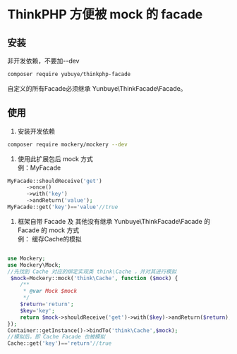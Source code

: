 # ThinkPHP 方便被 mock 的 facade

## 安装
非开发依赖，不要加--dev   
```bash
composer require yubuye/thinkphp-facade 
```
自定义的所有Facade必须继承 Yunbuye\ThinkFacade\Facade。

## 使用
1. 安装开发依赖
```bash
composer require mockery/mockery --dev
```

1. 使用此扩展包后 mock 方式   
例：MyFacade
```php
MyFacade::shouldReceive('get')
      ->once()
      ->with('key')
      ->andReturn('value');
MyFacade::get('key')=='value'//true
```

1. 框架自带 Facade 及 其他没有继承  Yunbuye\ThinkFacade\Facade 的 Facade 的 mock 方式   
例： 缓存Cache的模拟
```php

use Mockery;
use Mockery\Mock;
//先找到 Cache 对应的绑定实现类 think\Cache ，并对其进行模拟
 $mock=Mockery::mock('think\Cache', function ($mock) {
    /**
     * @var Mock $mock
     */
    $return='return';
    $key='key';
    return $mock->shouldReceive('get')->with($key)->andReturn($return);
});
Container::getInstance()->bindTo('think\Cache',$mock);
//模拟后，即 Cache Facade 也被模拟
Cache::get('key')=='return'//true

```